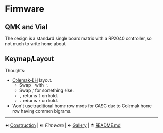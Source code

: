 # Firmware
## QMK and Vial
The design is a standard single board matrix with a RP2040 controller, so not much to write home about.

## Keymap/Layout
Thoughts:
- [Colemak-DH](https://colemakmods.github.io/mod-dh/) layout.
  - Swap `;` with `'`.
  - Swap `/` for something else.
  - `,` returns `?` on hold.
  - `.` returns `!` on hold.
- Won't use traditional home row mods for GASC due to Colemak home row having common bigrams.

---

⏪ [Construction](Construction.md) | ⏯️ *Firmware* | ⏩ [Gallery](Gallery.md) | ⏏️ [README.md](../README.md)